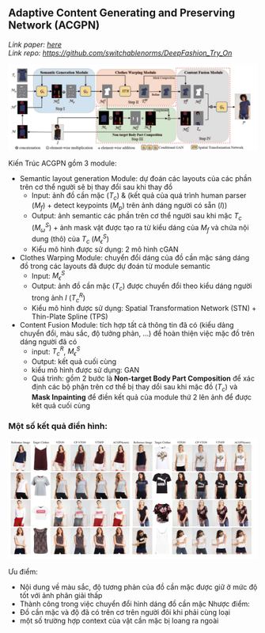 ## **Adaptive Content Generating and Preserving Network (ACGPN)**

*Link paper: [here](https://openaccess.thecvf.com/content_CVPR_2020/papers/Yang_Towards_Photo-Realistic_Virtual_Try-On_by_Adaptively_Generating-Preserving_Image_Content_CVPR_2020_paper.pdf)* </br>
*Link repo: https://github.com/switchablenorms/DeepFashion_Try_On*


![](images/ACGPN_architecture.png)

Kiến Trúc ACGPN gồm 3 module:
- Semantic layout generation Module: dự đoán các layouts của các phần trên cơ thể người sẽ bị thay đổi sau khi thay đồ
	+ Input: ảnh đồ cần mặc ($T_c$) & (kết quả của quá trình human parser ($M_f$) + detect keypoints ($M_p$)  trên ảnh dáng người có sẵn ($I$))
	+ Output: ảnh semantic các phần trên cơ thể người sau khi mặc $T_c$ ($M^S_{\omega}$) +  ảnh mask vật được tạo ra từ kiểu dáng của  $M_f$ và chứa nội dung (thô) của $T_c$ ($M^S_{\epsilon}$)
	+ Kiểu mô hình được sử dụng: 2 mô hình cGAN
- Clothes Warping Module: chuyển đổi dáng của đồ cần mặc sáng dáng đồ trong các layouts đã được dự đoán từ module semantic
	+ Input: $M^S_{\epsilon}$
	+ Output: ảnh đồ cần mặc ($T_c$) được chuyển đổi theo kiểu dáng người trong ảnh $I$ ($T^R_c$) 
	+ Kiểu mô hình được sử dụng: Spatial Transformation Network (STN) + Thin-Plate Spline (TPS)
- Content Fusion Module: tích hợp tất cả thông tin đã có (kiểu dảng chuyển đổi, màu sắc, độ tưởng phản, ...) để hoàn thiện việc mặc đồ trên dáng người đã có
	+ input: $T^R_c$, $M^S_{\epsilon}$
	+ Output: kết quả cuối cùng
	+ kiểu mô hình được sử dụng: GAN
	+ Quá trình: gồm 2 bước là **Non-target Body Part Composition** để xác định các bộ phận trên cơ thể bị thay dổi sau khi mặc đồ ($T_c$) và **Mask Inpainting** để điền kết quả của module thứ 2 lên ảnh để được kêt quả cuối cùng

### **Một số kết quả điển hình:**
![](images/ACGPN_results.png)

Ưu điểm:
- Nội dung về màu sắc, độ tương phản của đồ cần mặc được giữ ở mức độ tốt với ảnh phân giải thấp
- Thành công trong việc chuyển đổi hình dáng đồ cần mặc	
Nhược điểm:
- Đồ cần mặc và độ đã có trên cơ trên người đôi khi phải cùng loại
- một số trường hợp context của vật cần mặc bị loang ra ngoài